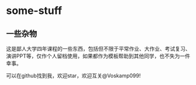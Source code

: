 # some-stuff
## 一些杂物

这是鄙人大学四年课程的一些东西，包括但不限于平常作业、大作业、考试复习、演讲PPT等，仅作个人留档使用，如果都作为模板帮助到其他同学，也不失为一件幸事。  

可以在github找到我，欢迎star，欢迎互关@Voskamp099!
